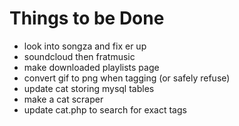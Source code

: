 Things to be Done
=================

- look into songza and fix er up
- soundcloud then fratmusic
- make downloaded playlists page
- convert gif to png when tagging (or safely refuse)
- update cat storing mysql tables
- make a cat scraper
- update cat.php to search for exact tags
